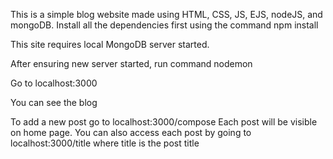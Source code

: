 This is a simple blog website made using HTML, CSS, JS, EJS, nodeJS, and mongoDB.
Install all the dependencies first using the command
npm install

This site requires local MongoDB server started.

After ensuring new server started, run command nodemon

Go to localhost:3000

You can see the blog

To add a new post go to localhost:3000/compose
Each post will be visible on home page.
You can also access each post by going to localhost:3000/title
where title is the post title
